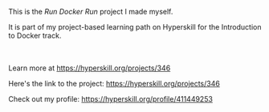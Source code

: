 This is the *Run Docker Run* project I made myself.


<p>
  It is part of my project-based learning path on Hyperskill for the Introduction to Docker track. 
</p><br/><br/>Learn more at <a href="https://hyperskill.org/projects/346?utm_source=ide&utm_medium=ide&utm_campaign=ide&utm_content=project-card">https://hyperskill.org/projects/346</a>

Here's the link to the project: https://hyperskill.org/projects/346

Check out my profile: https://hyperskill.org/profile/411449253
